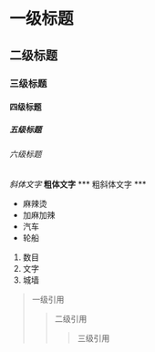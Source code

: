 # 一级标题
## 二级标题
### 三级标题
#### 四级标题
##### 五级标题
###### 六级标题

*斜体文字*
**粗体文字**
*** 粗斜体文字 ***

* 麻辣烫
 * 加麻加辣
* 汽车
* 轮船

1. 数目
2. 文字
3. 城墙

> 一级引用
>> 二级引用
>>> 三级引用
